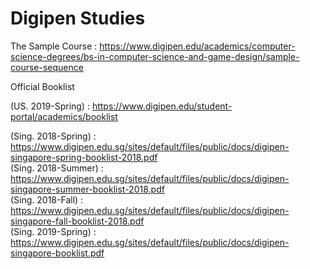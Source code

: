 # Digipen Studies

The Sample Course : https://www.digipen.edu/academics/computer-science-degrees/bs-in-computer-science-and-game-design/sample-course-sequence

Official Booklist

(US. 2019-Spring) : https://www.digipen.edu/student-portal/academics/booklist

(Sing. 2018-Spring) : https://www.digipen.edu.sg/sites/default/files/public/docs/digipen-singapore-spring-booklist-2018.pdf<br>
(Sing. 2018-Summer) : https://www.digipen.edu.sg/sites/default/files/public/docs/digipen-singapore-summer-booklist-2018.pdf<br>
(Sing. 2018-Fall) : https://www.digipen.edu.sg/sites/default/files/public/docs/digipen-singapore-fall-booklist-2018.pdf<br>
(Sing. 2019-Spring) : https://www.digipen.edu.sg/sites/default/files/public/docs/digipen-singapore-booklist.pdf
